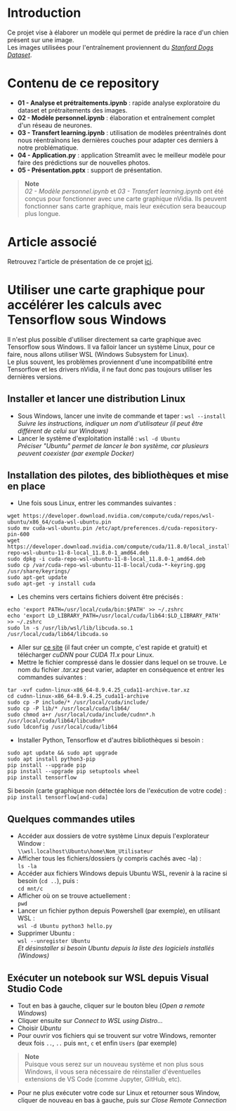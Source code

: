 # **Introduction**
Ce projet vise à élaborer un modèle qui permet de prédire la race d'un chien présent sur une image.<br>
Les images utilisées pour l'entraînement proviennent du [*Stanford Dogs Dataset*](http://vision.stanford.edu/aditya86/ImageNetDogs/).

# **Contenu de ce repository**
- **01 - Analyse et prétraitements.ipynb** : rapide analyse exploratoire du dataset et prétraitements des images.
- **02 - Modèle personnel.ipynb** : élaboration et entraînement complet d'un réseau de neurones.
- **03 - Transfert learning.ipynb** : utilisation de modèles préentraînés dont nous réentraînons les dernières couches pour adapter ces derniers à notre problématique.
- **04 - Application.py** : application Streamlit avec le meilleur modèle pour faire des prédictions sur de nouvelles photos.
- **05 - Présentation.pptx** : support de présentation.

> **Note**<br>
<i>02 - Modèle personnel.ipynb</i> et <i>03 - Transfert learning.ipynb</i> ont été conçus pour fonctionner avec une carte graphique nVidia. Ils peuvent fonctionner sans carte graphique, mais leur exécution sera beaucoup plus longue.

# **Article associé**
Retrouvez l'article de présentation de ce projet [ici](https://bigheadmax.github.io/05-classer-des-images.html).

# **Utiliser une carte graphique pour accélérer les calculs avec Tensorflow sous Windows**
Il n'est plus possible d'utiliser directement sa carte graphique avec Tensorflow sous Windows. Il va falloir lancer un système Linux, pour ce faire, nous allons utiliser WSL (Windows Subsystem for Linux).<br>
Le plus souvent, les problèmes proviennent d'une incompatibilité entre Tensorflow et les drivers nVidia, il ne faut donc pas toujours utiliser les dernières versions.

## **Installer et lancer une distribution Linux**
- Sous Windows, lancer une invite de commande et taper : ```wsl --install```<br>
<i>Suivre les instructions, indiquer un nom d'utilisateur (il peut être différent de celui sur Windows)</i>
- Lancer le système d'exploitation installé : ```wsl -d Ubuntu```<br>
<i>Préciser "Ubuntu" permet de lancer le bon système, car plusieurs peuvent coexister (par exemple Docker)</i>

## **Installation des pilotes, des bibliothèques et mise en place**
- Une fois sous Linux, entrer les commandes suivantes : <br>
```
wget https://developer.download.nvidia.com/compute/cuda/repos/wsl-ubuntu/x86_64/cuda-wsl-ubuntu.pin
sudo mv cuda-wsl-ubuntu.pin /etc/apt/preferences.d/cuda-repository-pin-600
wget https://developer.download.nvidia.com/compute/cuda/11.8.0/local_installers/cuda-repo-wsl-ubuntu-11-8-local_11.8.0-1_amd64.deb
sudo dpkg -i cuda-repo-wsl-ubuntu-11-8-local_11.8.0-1_amd64.deb
sudo cp /var/cuda-repo-wsl-ubuntu-11-8-local/cuda-*-keyring.gpg /usr/share/keyrings/
sudo apt-get update
sudo apt-get -y install cuda
```
- Les chemins vers certains fichiers doivent être précisés : <br>
```
echo 'export PATH=/usr/local/cuda/bin:$PATH' >> ~/.zshrc
echo 'export LD_LIBRARY_PATH=/usr/local/cuda/lib64:$LD_LIBRARY_PATH' >> ~/.zshrc
sudo ln -s /usr/lib/wsl/lib/libcuda.so.1 /usr/local/cuda/lib64/libcuda.so
```
- Aller sur [ce site](https://developer.nvidia.com/rdp/cudnn-download) (il faut créer un compte, c'est rapide et gratuit) et télécharger <i>cuDNN</i> pour <i>CUDA 11.x</i> pour Linux.<br>
- Mettre le fichier compressé dans le dossier dans lequel on se trouve. Le nom du fichier <i>.tar.xz</i> peut varier, adapter en conséquence et entrer les commandes suivantes : <br>
```
tar -xvf cudnn-linux-x86_64-8.9.4.25_cuda11-archive.tar.xz
cd cudnn-linux-x86_64-8.9.4.25_cuda11-archive
sudo cp -P include/* /usr/local/cuda/include/
sudo cp -P lib/* /usr/local/cuda/lib64/
sudo chmod a+r /usr/local/cuda/include/cudnn*.h /usr/local/cuda/lib64/libcudnn*
sudo ldconfig /usr/local/cuda/lib64
```
- Installer Python, Tensorflow et d'autres bibliothèques si besoin : <br>
```
sudo apt update && sudo apt upgrade
sudo apt install python3-pip
pip install --upgrade pip
pip install --upgrade pip setuptools wheel
pip install tensorflow
```
Si besoin (carte graphique non détectée lors de l'exécution de votre code) : <br>
```pip install tensorflow[and-cuda]```

## **Quelques commandes utiles**
- Accéder aux dossiers de votre système Linux depuis l'explorateur Window : <br>
```\\wsl.localhost\Ubuntu\home\Nom_Utilisateur```
- Afficher tous les fichiers/dossiers (y compris cachés avec -la) : <br>
```ls -la```
- Accéder aux fichiers Windows depuis Ubuntu WSL, revenir à la racine si besoin (```cd ..```), puis : <br>
```cd mnt/c```
- Afficher où on se trouve actuellement : <br>
```pwd```
- Lancer un fichier python depuis Powershell (par exemple), en utilisant WSL : <br>
```wsl -d Ubuntu python3 hello.py```
- Supprimer Ubuntu : <br>
```wsl --unregister Ubuntu```<br>
<i>Et désinstaller si besoin Ubuntu depuis la liste des logiciels installés (Windows)</i>

## **Exécuter un notebook sur WSL depuis Visual Studio Code**
- Tout en bas à gauche, cliquer sur le bouton bleu (<i>Open a remote Windows</i>)<br>
- Cliquer ensuite sur <i>Connect to WSL using Distro...</i><br>
- Choisir <i>Ubuntu</i><br>
- Pour ouvrir vos fichiers qui se trouvent sur votre Windows, remonter deux fois ```..```, ```..``` puis ```mnt```, ```c``` et enfin ```Users``` (par exemple)<br>
> **Note**<br>
Puisque vous serez sur un nouveau système et non plus sous Windows, il vous sera nécessaire de réinstaller d'éventuelles extensions de VS Code (comme Jupyter, GitHub, etc).
- Pour ne plus exécuter votre code sur Linux et retourner sous Window, cliquer de nouveau en bas à gauche, puis sur <i>Close Remote Connection</i>